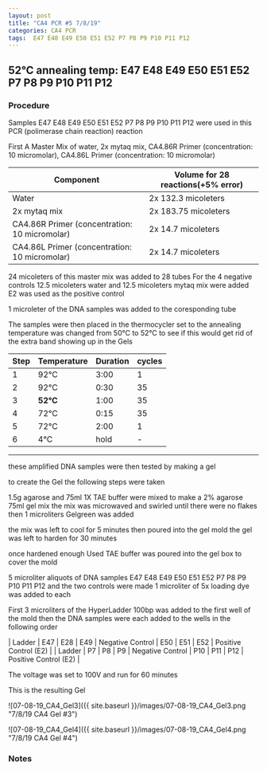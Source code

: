 ```yaml
---
layout: post
title: "CA4 PCR #5 7/8/19"
categories: CA4 PCR
tags:  E47 E48 E49 E50 E51 E52 P7 P8 P9 P10 P11 P12 
---
```


##  52°C annealing temp:  E47 E48 E49 E50 E51 E52 P7 P8 P9 P10 P11 P12

### Procedure

Samples  E47 E48 E49 E50 E51 E52 P7 P8 P9 P10 P11 P12 were used in this PCR (polimerase chain reaction) reaction 

First A Master Mix of water, 2x mytaq mix, CA4.86R Primer (concentration: 10 micromolar), CA4.86L Primer (concentration: 10 micromolar)


|Component| Volume for 28 reactions(+5% error)|
|---------|---------------------------|
|Water| 2x 132.3 micoleters|
|2x mytaq mix| 2x 183.75 micoleters|
|CA4.86R Primer (concentration: 10 micromolar)| 2x 14.7 micoleters|
|CA4.86L Primer (concentration: 10 micromolar)| 2x 14.7 micoleters|

24 micoleters of this master mix was added to 28 tubes 
For the 4 negative controls 12.5 micoleters water and 12.5 micoleters mytaq mix were added
E2 was used as the positive control

1 microleter of the DNA samples was added to the coresponding tube

The samples were then placed in the thermocycler set to 
the annealing temperature was changed from 50°C to 52°C to see if this would get rid of the extra band showing up in the Gels

|Step|Temperature|Duration|cycles|
|----|-------|--------|-------|
|1|92°C|3:00|1|
|2|92°C|0:30|35|
|3|**52°C**|1:00|35|
|4|72°C|0:15|35|
|5|72°C|2:00|1|
|6|4°C|hold|-|

___________

these amplified DNA samples were then tested by making a gel

to create the Gel the following steps were taken 

1.5g agarose and 75ml 1X TAE buffer were mixed to make a 2% agarose 75ml gel mix 
the mix was microwaved and swirled until there were no flakes 
then 1 microliters Gelgreen was added

the mix was left to cool for 5 minutes then poured into the gel mold
the gel was left to harden for 30 minutes 

once hardened enough Used TAE buffer was poured into the gel box to cover the mold

5 microliter aliquots of DNA samples E47 E48 E49 E50 E51 E52 P7 P8 P9 P10 P11 P12 and the two controls were made 
1 microliter of 5x loading dye was added to each

First 3 microliters of the HyperLadder 100bp was added to the first well of the mold 
then the DNA samples were each added to the wells in the following order 


| Ladder | E47 | E28 | E49 | Negative Control | E50 | E51 | E52 | Positive Control (E2) |
| Ladder | P7 | P8 | P9 | Negative Control | P10 | P11 | P12 | Positive Control (E2) |


The voltage was set to 100V and run for 60 minutes


This is the resulting Gel

![07-08-19_CA4_Gel3]({{ site.baseurl }}/images/07-08-19_CA4_Gel3.png "7/8/19 CA4 Gel #3")

![07-08-19_CA4_Gel4]({{ site.baseurl }}/images/07-08-19_CA4_Gel4.png "7/8/19 CA4 Gel #4")


### Notes
